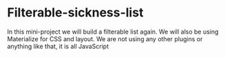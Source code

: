 # Filterable-sickness-list

In this mini-project we will build a filterable list again. We will also be using Materialize for CSS and layout. We are not using any other plugins or anything like that, it is all JavaScript
